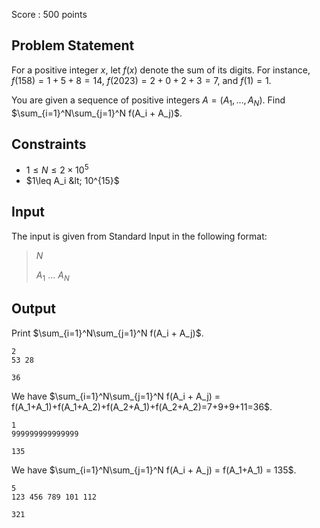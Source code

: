Score : $500$ points

## Problem Statement

For a positive integer $x$, let $f(x)$ denote the sum of its digits. For instance, $f(158) = 1 + 5 + 8 = 14$, $f(2023) = 2 + 0 + 2 + 3 = 7$, and $f(1) = 1$.

You are given a sequence of positive integers $A = (A_1, \ldots, A_N)$. Find $\sum_{i=1}^N\sum_{j=1}^N f(A_i + A_j)$.

## Constraints

- $1\leq N\leq 2\times 10^5$
- $1\leq A_i &lt; 10^{15}$

## Input

The input is given from Standard Input in the following format:

> $N$
> 
> $A_1$ $\ldots$ $A_N$

## Output

Print $\sum_{i=1}^N\sum_{j=1}^N f(A_i + A_j)$.

```input1
2
53 28
```

```output1
36
```

We have $\sum_{i=1}^N\sum_{j=1}^N f(A_i + A_j) = f(A_1+A_1)+f(A_1+A_2)+f(A_2+A_1)+f(A_2+A_2)=7+9+9+11=36$.

```input2
1
999999999999999
```

```output2
135
```

We have $\sum_{i=1}^N\sum_{j=1}^N f(A_i + A_j) = f(A_1+A_1) = 135$.

```input3
5
123 456 789 101 112
```

```output3
321
```